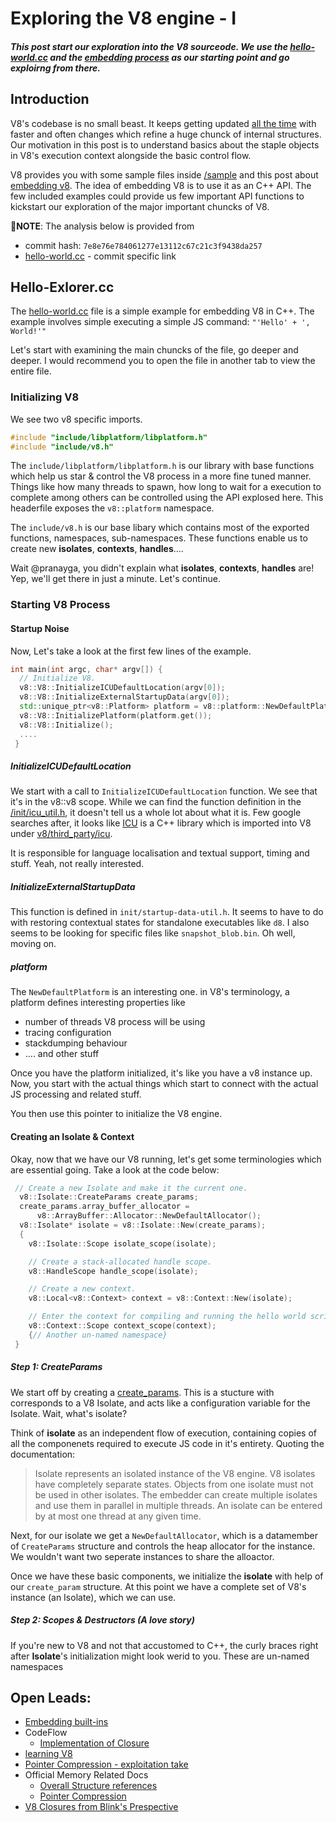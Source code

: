 # Exploring the V8 engine - I
##### This post start our exploration into the V8 sourceode. We use the [hello-world.cc](https://source.chromium.org/chromium/chromium/src/+/master:v8/samples/hello-world.cc) and the [embedding process](https://v8.dev/docs/embed) as our starting point and go exploirng from there.

## Introduction

V8's codebase is no small beast. It keeps getting updated [all the time](https://chromium-review.googlesource.com/q/project:v8%252Fv8+status:open) with faster and often changes which refine a huge chunck of internal structures. Our motivation in this post is to understand basics about the staple objects in V8's execution context alongside the basic control flow.

V8 provides you with some sample files inside [/sample](https://source.chromium.org/chromium/chromium/src/+/master:v8/samples/) and this post about [embedding v8](https://v8.dev/docs/embed). The idea of embedding V8 is to use it as an C++ API. The few included examples could provide us few important API functions to kickstart our exploration of the major important chuncks of V8.

:small_red_triangle:__NOTE__: The analysis below is provided from 
* commit hash: `7e8e76e784061277e13112c67c21c3f9438da257`
* [hello-world.cc](https://source.chromium.org/chromium/chromium/src/+/master:v8/samples/hello-world.cc;l=1;drc=7e8e76e784061277e13112c67c21c3f9438da257) - commit specific link

## Hello-Exlorer.cc

The [hello-world.cc](https://source.chromium.org/chromium/chromium/src/+/master:v8/samples/hello-world.cc) file is a simple example for embedding V8 in C++. The example involves simple executing a simple JS command: `"'Hello' + ', World!'"`

Let's start with examining the main chuncks of the file, go deeper and deeper. I would recommend you to open the file in another tab to view the entire file.

### Initializing V8
We see two v8 specific imports.
```C++
#include "include/libplatform/libplatform.h"
#include "include/v8.h"
```
The `include/libplatform/libplatform.h` is our library with base functions which help us star & control the V8 process in a more fine tuned manner. Things like how many threads to spawn, how long to wait for a execution to complete among others can be controlled using the API explosed here. This headerfile exposes the `v8::platform` namespace.

The `include/v8.h` is our base libary which contains most of the exported functions, namespaces, sub-namespaces. These functions enable us to create new __isolates__, __contexts__, __handles__....


Wait @pranayga, you didn't explain what __isolates__, __contexts__, __handles__ are! Yep, we'll get there in just a minute. Let's continue.

### Starting V8 Process

#### Startup Noise
Now, Let's take a look at the first few lines of the example.
```C++
int main(int argc, char* argv[]) {
  // Initialize V8.
  v8::V8::InitializeICUDefaultLocation(argv[0]);
  v8::V8::InitializeExternalStartupData(argv[0]);
  std::unique_ptr<v8::Platform> platform = v8::platform::NewDefaultPlatform();
  v8::V8::InitializePlatform(platform.get());
  v8::V8::Initialize();
  ....
 }
```
##### InitializeICUDefaultLocation
We start with a call to `InitializeICUDefaultLocation` function. We see that it's in the v8::v8 scope. While we can find the function definition in the [/init/icu_util.h](), it doesn't tell us a whole lot about what it is. Few google searches after, it looks like [ICU](http://site.icu-project.org/) is a C++ library which is imported into V8 under [v8/third_party/icu](https://chromium.googlesource.com/v8/v8/+/69abb960c97606df99408e6869d66e014aa0fb51/DEPS#16). 

It is responsible for language localisation and textual support, timing and stuff. Yeah, not really interested.

##### InitializeExternalStartupData

This function is defined in `init/startup-data-util.h`. It seems to have to do with restoring contextual states for standalone executables like `d8`. I also seems to be looking for specific files like `snapshot_blob.bin`. Oh well, moving on.

##### platform
The `NewDefaultPlatform` is an interesting one. in V8's terminology, a platform defines interesting properties like 
* number of threads V8 process will be using
* tracing configuration
* stackdumping behaviour
* .... and other stuff

Once you have the platform initialized, it's like you have a v8 instance up. Now, you start with the actual things which start to connect with the actual JS processing and related stuff.

You then use this pointer to initialize the V8 engine.

#### Creating an Isolate & Context

Okay, now that we have our V8 running, let's get some terminologies which are essential going. Take a look at the code below:
```C++
 // Create a new Isolate and make it the current one.
  v8::Isolate::CreateParams create_params;
  create_params.array_buffer_allocator =
      v8::ArrayBuffer::Allocator::NewDefaultAllocator();
  v8::Isolate* isolate = v8::Isolate::New(create_params);
  {
    v8::Isolate::Scope isolate_scope(isolate);

    // Create a stack-allocated handle scope.
    v8::HandleScope handle_scope(isolate);

    // Create a new context.
    v8::Local<v8::Context> context = v8::Context::New(isolate);

    // Enter the context for compiling and running the hello world script.
    v8::Context::Scope context_scope(context);
    {// Another un-named namespace}
 }
```
##### Step 1: CreateParams

We start off by creating a [create_params](https://source.chromium.org/chromium/chromium/src/+/master:v8/include/v8.h;drc=b79862be255715191be99c3ee924acdea58526fd;bpv=1;bpt=1;l=8215). This is a stucture with corresponds to a V8 Isolate, and acts like a configuration variable for the Isolate.
Wait, what's isolate?

Think of __isolate__ as an independent flow of execution, containing copies of all the componenets required to execute JS code in it's entirety. Quoting the documentation:
> Isolate represents an isolated instance of the V8 engine.  V8 isolates have completely separate states.  Objects from one isolate must not be used in other isolates.  The embedder can create multiple isolates and use them in parallel in multiple threads.  An isolate can be entered by at most one thread at any given time.

Next, for our isolate we get a `NewDefaultAllocator`, which is a datamember of `CreateParams` structure and controls the heap allocator for the instance. We wouldn't want two seperate instances to share the alloactor.

Once we have these basic components, we initialize the __isolate__ with help of our `create_param` structure. At this point we have a complete set of V8's instance (an Isolate), which we can use.

##### Step 2: Scopes & Destructors (A love story)

If you're new to V8 and not that accustomed to C++, the curly braces right after __Isolate__'s initialization might look werid to you. These are un-named namespaces

## Open Leads:

* [Embedding built-ins](https://v8.dev/docs/embed)
* CodeFlow
    * [Implementation of Closure](https://bugzilla.mozilla.org/show_bug.cgi?id=542071)
* [learning V8](https://github.com/danbev/learning-v8)
* [Pointer Compression - exploitation take](https://blog.infosectcbr.com.au/2020/02/pointer-compression-in-v8.html)
* Official Memory Related Docs
    * [Overall Structure references](https://goo.gl/Ph4CGz) 
    * [Pointer Compression](https://v8.dev/blog/pointer-compression)
* [V8 Closures from Blink's Prespective](https://chromium.googlesource.com/chromium/src/+/master/third_party/blink/renderer/bindings/core/v8/V8BindingDesign.md)